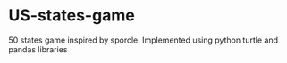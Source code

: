 # US-states-game
50 states game inspired by sporcle. Implemented using python turtle and pandas libraries
